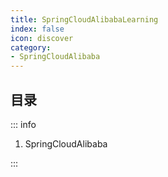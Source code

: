 ```yaml
---
title: SpringCloudAlibabaLearning
index: false
icon: discover
category:
- SpringCloudAlibaba
---
```


## 目录

::: info

1. SpringCloudAlibaba

:::
